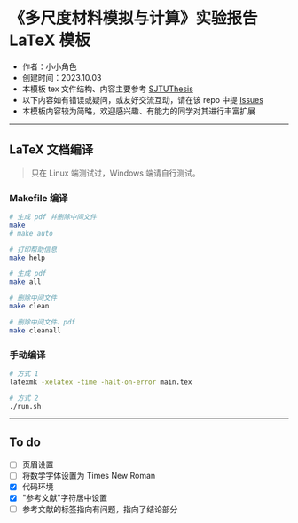 # 《多尺度材料模拟与计算》实验报告 LaTeX 模板

- 作者：小小角色
- 创建时间：2023.10.03
- 本模板 tex 文件结构、内容主要参考 [SJTUThesis](https://github.com/sjtug/SJTUThesis)
- 以下内容如有错误或疑问，或友好交流互动，请在该 repo 中提 [Issues](https://gitee.com/yangsl306/report-template-MMMS/issues/new)
- 本模板内容较为简略，欢迎感兴趣、有能力的同学对其进行丰富扩展

---

## LaTeX 文档编译

>只在 Linux 端测试过，Windows 端请自行测试。

### Makefile 编译

```bash
# 生成 pdf 并删除中间文件
make
# make auto

# 打印帮助信息
make help

# 生成 pdf
make all

# 删除中间文件
make clean

# 删除中间文件、pdf
make cleanall
```

### 手动编译

```bash
# 方式 1
latexmk -xelatex -time -halt-on-error main.tex

# 方式 2
./run.sh
```

---

## To do

- [ ] 页眉设置
- [ ] 将数学字体设置为 Times New Roman
- [x] 代码环境
- [x] "参考文献"字符居中设置
- [ ] 参考文献的标签指向有问题，指向了结论部分

